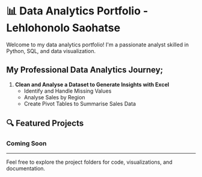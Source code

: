 # 📊 Data Analytics Portfolio - Lehlohonolo Saohatse

Welcome to my data analytics portfolio! I'm a passionate analyst skilled in Python, SQL, and data visualization.

## My Professional Data Analytics Journey;
1. **Clean and Analyse a Dataset to Generate Insights with Excel**
   - Identify and Handle Missing Values
   - Analyse Sales by Region
   - Create Pivot Tables to Summarise Sales Data

## 🔍 Featured Projects
### Coming Soon

---
Feel free to explore the project folders for code, visualizations, and documentation.
